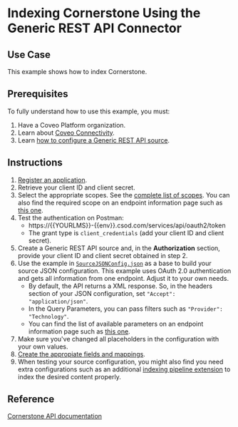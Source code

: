 # Indexing Cornerstone Using the Generic REST API Connector

## Use Case
This example shows how to index Cornerstone.

## Prerequisites
To fully understand how to use this example, you must:
1. Have a Coveo Platform organization.
2. Learn about [Coveo Connectivity](https://docs.coveo.com/en/1702/).
3. Learn [how to configure a Generic REST API source](https://docs.coveo.com/en/1896/).

## Instructions
1. [Register an application](https://apiexplorer.csod.com/apiconnectorweb/apiexplorer#/info).
2. Retrieve your client ID and client secret.
3. Select the appropriate scopes. See the [complete list of scopes](https://apiexplorer.csod.com/apiconnectorweb/apiexplorer#/scopes-security-permissions). You can also find the required scope on an endpoint information page such as [this one](https://apiexplorer.csod.com/apiconnectorweb/apiexplorer#/apidoc/59aa5211-b2c9-45af-97b1-0c0902dc4060).
4. Test the authentication on Postman:
    * https://{{YOURLMS}}-{{env}}.csod.com/services/api/oauth2/token
    * The grant type is `client_credentials` (add your client ID and client secret).
5. Create a Generic REST API source and, in the **Authorization** section, provide your client ID and client secret obtained in step 2.
6. Use the example in [`SourceJSONConfig.json`](https://github.com/coveooss/connectivity-library/blob/master/Cornerstone/SourceJSONConfig.json) as a base to build your source JSON configuration. This example uses OAuth 2.0 authentication and gets all information from one endpoint. Adjust it to your own needs.
    * By default, the API returns a XML response. So, in the headers section of your JSON configuration, set `"Accept": "application/json"`.
    * In the Query Parameters, you can pass filters such as `"Provider": "Technology"`.
    * You can find the list of available parameters on an endpoint information page such as [this one](https://apiexplorer.csod.com/apiconnectorweb/apiexplorer#/apidoc/59aa5211-b2c9-45af-97b1-0c0902dc4060).
7. Make sure you've changed all placeholders in the configuration with your own values.
8. [Create the appropiate fields and mappings](https://docs.coveo.com/en/1896/#completion).
9. When testing your source configuration, you might also find you need extra configurations such as an additional [indexing pipeline extension](https://docs.coveo.com/en/1645/) to index the desired content properly.

## Reference
[Cornerstone API documentation](https://apiexplorer.csod.com/apiconnectorweb/apiexplorer#/info)
